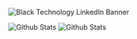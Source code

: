 ![Black Technology LinkedIn Banner](https://user-images.githubusercontent.com/61039190/111700343-0508fd80-8818-11eb-9e5c-427038362a98.png)


<!--
**raulpacheco2k/raulpacheco2k** is a ✨ _special_ ✨ repository because its `README.md` (this file) appears on your GitHub profile.

Here are some ideas to get you started:

- 🔭 I’m currently working on ...
- 🌱 I’m currently learning ...
- 👯 I’m looking to collaborate on ...
- 🤔 I’m looking for help with ...
- 💬 Ask me about ...
- 📫 How to reach me: ...
- 😄 Pronouns: ...
- ⚡ Fun fact: ...
-->

![Github Stats](https://github-readme-stats.vercel.app/api?username=raulpacheco2k&include_all_commits=true&count_private=true&hide_border=true&hide_rank=true&show_icons=true&hide_title=true&theme=graywhite)
 ![Github Stats](https://github-readme-stats.vercel.app/api/wakatime?username=raulpacheco&hide_title=true&theme=graywhite)
